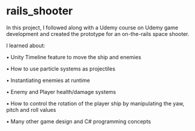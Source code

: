 # rails_shooter

In this project, I followed along with a Udemy course on Udemy game development and created the 
prototype for an on-the-rails space shooter.


I learned about:

• Unity Timeline feature to move the ship and enemies

• How to use particle systems as projectiles

• Instantiating enemies at runtime

• Enemy and Player health/damage systems

• How to control the rotation of the player ship by manipulating the yaw, pitch and roll values

• Many other game design and C# programming concepts
